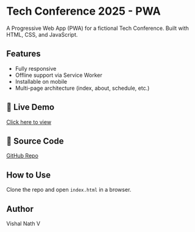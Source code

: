 # Tech Conference 2025 - PWA

A Progressive Web App (PWA) for a fictional Tech Conference. Built with HTML, CSS, and JavaScript.

## Features
- Fully responsive
- Offline support via Service Worker
- Installable on mobile
- Multi-page architecture (index, about, schedule, etc.)

## 🔗 Live Demo
[Click here to view](https://vishalnathv.github.io/tech-conference-2025)

## 📁 Source Code
[GitHub Repo](https://github.com/vishalnathv/tech-conference-2025)


## How to Use
Clone the repo and open `index.html` in a browser.

## Author
Vishal Nath V
